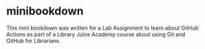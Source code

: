 # minibookdown 

This mini bookdown was written for a Lab Assignment to learn about GitHub Actions as part of a Library Juice Academy course about using Git and GitHub for Librarians.
